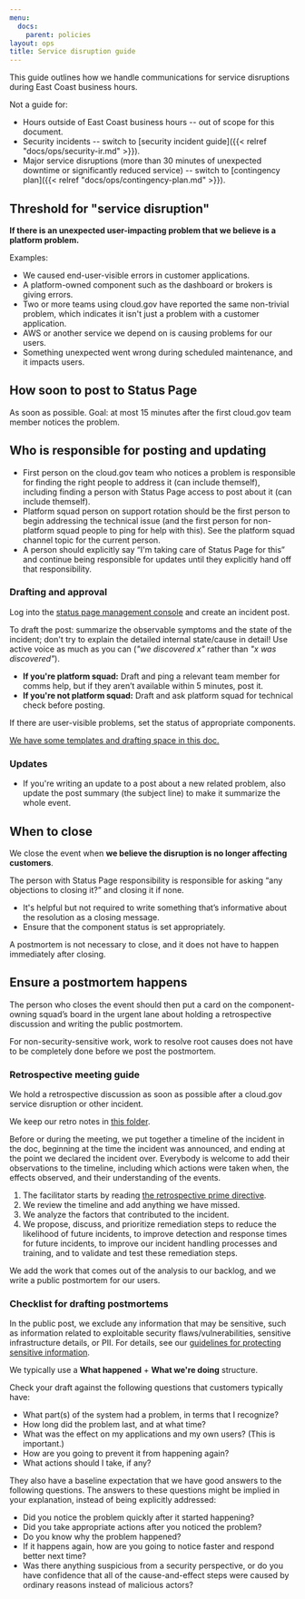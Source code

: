 ```yaml
---
menu:
  docs:
    parent: policies
layout: ops
title: Service disruption guide
---
```


This guide outlines how we handle communications for service disruptions during East Coast business hours.

Not a guide for:

* Hours outside of East Coast business hours -- out of scope for this document.
* Security incidents -- switch to [security incident guide]({{< relref "docs/ops/security-ir.md" >}}).
* Major service disruptions (more than 30 minutes of unexpected downtime or significantly reduced service) -- switch to [contingency plan]({{< relref "docs/ops/contingency-plan.md" >}}).

## Threshold for "service disruption"

**If there is an unexpected user-impacting problem that we believe is a platform problem.** 

Examples:

* We caused end-user-visible errors in customer applications.
* A platform-owned component such as the dashboard or brokers is giving errors.
* Two or more teams using cloud.gov have reported the same non-trivial problem, which indicates it isn't just a problem with a customer application.
* AWS or another service we depend on is causing problems for our users.
* Something unexpected went wrong during scheduled maintenance, and it impacts users.

## How soon to post to Status Page

As soon as possible. Goal: at most 15 minutes after the first cloud.gov team member notices the problem.

## Who is responsible for posting and updating

* First person on the cloud.gov team who notices a problem is responsible for finding the right people to address it (can include themself), including finding a person with Status Page access to post about it (can include themself).
* Platform squad person on support rotation should be the first person to begin addressing the technical issue (and the first person for non-platform squad people to ping for help with this). See the platform squad channel topic for the current person.
* A person should explicitly say “I'm taking care of Status Page for this” and continue being responsible for updates until they explicitly hand off that responsibility.

### Drafting and approval

Log into the [status page management console](https://manage.statuspage.io/pages/swcbylb1c30f) and create an incident post.

To draft the post: summarize the observable symptoms and the state of the incident; don't try to explain the detailed internal state/cause in detail! Use active voice as much as you can (*"we discovered x"* rather than *"x was discovered"*).

* **If you're platform squad:** Draft and ping a relevant team member for comms help, but if they aren’t available within 5 minutes, post it.
* **If you're not platform squad:** Draft and ask platform squad for technical check before posting.

If there are user-visible problems, set the status of appropriate components.

[We have some templates and drafting space in this doc.](https://docs.google.com/document/d/1paDOxlB7GFItrEJ9pqPExApiAd4GeB_SpGR6Ronf4Lw/edit)

### Updates

* If you're writing an update to a post about a new related problem, also update the post summary (the subject line) to make it summarize the whole event.

## When to close

We close the event when **we believe the disruption is no longer affecting customers**.

The person with Status Page responsibility is responsible for asking “any objections to closing it?” and closing it if none.

* It's helpful but not required to write something that’s informative about the resolution as a closing message.
* Ensure that the component status is set appropriately.

A postmortem is not necessary to close, and it does not have to happen immediately after closing.

## Ensure a postmortem happens

The person who closes the event should then put a card on the component-owning squad’s board in the urgent lane about holding a retrospective discussion and writing the public postmortem.

For non-security-sensitive work, work to resolve root causes does not have to be completely done before we post the postmortem.

### Retrospective meeting guide

We hold a retrospective discussion as soon as possible after a cloud.gov service disruption or other incident.

We keep our retro notes in [this folder](https://drive.google.com/drive/folders/0B58iDAWKmw_BSEtqcUFFQ041MHc).

Before or during the meeting, we put together a timeline of the incident in the doc, beginning at the time the incident was announced, and ending at the point we declared the incident over. Everybody is welcome to add their observations to the timeline, including which actions were taken when, the effects observed, and their understanding of the events.

<!-- Discussing remediation steps is important for IR-4 and SI-2 -->

1. The facilitator starts by reading [the retrospective prime directive](http://www.retrospectives.com/pages/retroPrimeDirective.html).
1. We review the timeline and add anything we have missed.
1. We analyze the factors that contributed to the incident.
1. We propose, discuss, and prioritize remediation steps to reduce the likelihood of future incidents, to improve detection and response times for future incidents, to improve our incident handling processes and training, and to validate and test these remediation steps.

We add the work that comes out of the analysis to our backlog, and we write a public postmortem for our users.

### Checklist for drafting postmortems

In the public post, we exclude any information that may be sensitive, such as information related to exploitable security flaws/vulnerabilities, sensitive infrastructure details, or PII. For details, see our [guidelines for protecting sensitive information](https://github.com/18F/open-source-policy/blob/master/practice.md#protecting-sensitive-information).

We typically use a **What happened** + **What we're doing** structure.

Check your draft against the following questions that customers typically have:

* What part(s) of the system had a problem, in terms that I recognize?
* How long did the problem last, and at what time?
* What was the effect on my applications and my own users? (This is important.)
* How are you going to prevent it from happening again?
* What actions should I take, if any?

They also have a baseline expectation that we have good answers to the following questions. The answers to these questions might be implied in your explanation, instead of being explicitly addressed:

* Did you notice the problem quickly after it started happening?
* Did you take appropriate actions after you noticed the problem?
* Do you know why the problem happened?
* If it happens again, how are you going to notice faster and respond better next time?
* Was there anything suspicious from a security perspective, or do you have confidence that all of the cause-and-effect steps were caused by ordinary reasons instead of malicious actors?
